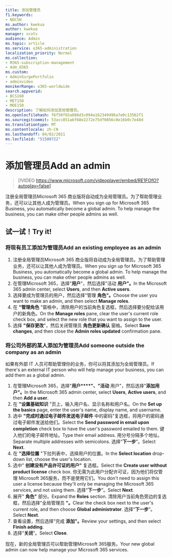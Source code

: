 ```yaml
---
title: 添加管理员
f1.keywords:
- NOCSH
ms.author: kwekua
author: kwekua
manager: scotv
audience: Admin
ms.topic: article
ms.service: o365-administration
localization_priority: Normal
ms.collection:
- M365-subscription-management
- Adm_O365
ms.custom:
- AdminSurgePortfolio
- adminvideo
monikerRange: o365-worldwide
search.appverid:
- BCS160
- MET150
- MOE150
description: 了解如何添加其他管理员。
ms.openlocfilehash: f6f50f65a886d3c094a162349496a7e0c13562f1
ms.sourcegitcommit: 53acc851abf68e2272e75df0856c0e16b0c7e48d
ms.translationtype: MT
ms.contentlocale: zh-CN
ms.lasthandoff: 04/02/2021
ms.locfileid: "51580722"
---
```

# <a name="add-an-admin"></a><span data-ttu-id="e2e0f-103">添加管理员</span><span class="sxs-lookup"><span data-stu-id="e2e0f-103">Add an admin</span></span>

> [!VIDEO https://www.microsoft.com/videoplayer/embed/RE1FOfO?autoplay=false]

<span data-ttu-id="e2e0f-104">注册全局管理员Microsoft 365 商业版将自动成为全局管理员。为了帮助管理业务，还可以让其他人成为管理员。</span><span class="sxs-lookup"><span data-stu-id="e2e0f-104">When you sign up for Microsoft 365 Business, you automatically become a global admin. To help manage the business, you can make other people admins as well.</span></span> 

## <a name="try-it"></a><span data-ttu-id="e2e0f-105">试一试！</span><span class="sxs-lookup"><span data-stu-id="e2e0f-105">Try it!</span></span>

### <a name="add-an-existing-employee-as-an-admin"></a><span data-ttu-id="e2e0f-106">将现有员工添加为管理员</span><span class="sxs-lookup"><span data-stu-id="e2e0f-106">Add an existing employee as an admin</span></span>

1. <span data-ttu-id="e2e0f-107">注册全局管理员Microsoft 365 商业版将自动成为全局管理员。为了帮助管理业务，还可以让其他人成为管理员。</span><span class="sxs-lookup"><span data-stu-id="e2e0f-107">When you sign up for Microsoft 365 Business, you automatically become a global admin. To help manage the business, you can make other people admins as well.</span></span> 
1. <span data-ttu-id="e2e0f-108">在管理Microsoft 365，选择"**用户**"，然后选择"活动 **用户"。**</span><span class="sxs-lookup"><span data-stu-id="e2e0f-108">In the Microsoft 365 admin center, select **Users**, and then **Active users**.</span></span>
1. <span data-ttu-id="e2e0f-109">选择要成为管理员的用户，然后选择"管理 **角色"。**</span><span class="sxs-lookup"><span data-stu-id="e2e0f-109">Choose the user you want to make an admin, and then select **Manage roles**.</span></span>
1. <span data-ttu-id="e2e0f-110">在 **"管理角色** "窗格中，清除用户的当前角色复选框，然后选择要分配给该用户的新角色。</span><span class="sxs-lookup"><span data-stu-id="e2e0f-110">On the **Manage roles** pane, clear the user's current role check box, and select the new role that you want to assign to the user.</span></span>
1. <span data-ttu-id="e2e0f-111">选择 **"保存更改**"，然后关闭管理员 **角色更新确认** 窗格。</span><span class="sxs-lookup"><span data-stu-id="e2e0f-111">Select **Save changes**, and then close the **Admin roles updated** confirmation pane.</span></span>

### <a name="add-someone-outside-the-company-as-an-admin"></a><span data-ttu-id="e2e0f-112">将公司外部的某人添加为管理员</span><span class="sxs-lookup"><span data-stu-id="e2e0f-112">Add someone outside the company as an admin</span></span>

<span data-ttu-id="e2e0f-113">如果有外部 IT 人员可帮助管理你的业务，你可以将其添加为全局管理员。</span><span class="sxs-lookup"><span data-stu-id="e2e0f-113">If there's an external IT person who will help manage your business, you can add them as a global admin.</span></span>

1. <span data-ttu-id="e2e0f-114">在管理Microsoft 365，选择"**用户\*\*\*\*"、"活动** 用户"，然后选择"**添加用户"。**</span><span class="sxs-lookup"><span data-stu-id="e2e0f-114">In the Microsoft 365 admin center, select **Users**, **Active users**, and then **Add a user**.</span></span>
1. <span data-ttu-id="e2e0f-115">在 **"设置基础知识** "页上，输入用户名、显示名称和用户名。</span><span class="sxs-lookup"><span data-stu-id="e2e0f-115">On the **Set up the basics** page, enter the user's name, display name, and username.</span></span>
1. <span data-ttu-id="e2e0f-116">选中 **"完成时通过电子邮件发送电子邮件** 中的密码"复选框，将用户的密码通过电子邮件发送给他们。</span><span class="sxs-lookup"><span data-stu-id="e2e0f-116">Select the **Send password in email upon completion** check box to have the user's password emailed to them.</span></span> <span data-ttu-id="e2e0f-117">键入他们的电子邮件地址。</span><span class="sxs-lookup"><span data-stu-id="e2e0f-117">Type their email address.</span></span> <span data-ttu-id="e2e0f-118">用分号分隔多个地址。</span><span class="sxs-lookup"><span data-stu-id="e2e0f-118">Separate multiple addresses with semicolons.</span></span> <span data-ttu-id="e2e0f-119">选择“**下一步**”。</span><span class="sxs-lookup"><span data-stu-id="e2e0f-119">Select **Next**.</span></span>
1. <span data-ttu-id="e2e0f-120">在 **"选择位置** "下拉列表中，选择用户的位置。</span><span class="sxs-lookup"><span data-stu-id="e2e0f-120">In the **Select location** drop-down list, choose the user's location.</span></span>
1. <span data-ttu-id="e2e0f-121">选中" **创建没有产品许可证的用户"** 复选框。</span><span class="sxs-lookup"><span data-stu-id="e2e0f-121">Select the **Create user without product license** check box.</span></span> <span data-ttu-id="e2e0f-122">你无需为此用户分配许可证，因为他们将仅管理 Microsoft 365服务，而不是使用它们。</span><span class="sxs-lookup"><span data-stu-id="e2e0f-122">You don't need to assign this user a license because they'll only be managing the Microsoft 365 services, and not using them.</span></span> <span data-ttu-id="e2e0f-123">选择“**下一步**”。</span><span class="sxs-lookup"><span data-stu-id="e2e0f-123">Select **Next**.</span></span>
1. <span data-ttu-id="e2e0f-124">展开" **角色"** 部分。</span><span class="sxs-lookup"><span data-stu-id="e2e0f-124">Expand the **Roles** section.</span></span> <span data-ttu-id="e2e0f-125">清除用户当前角色旁边的复选框，然后选择"全局管理员 **"。**</span><span class="sxs-lookup"><span data-stu-id="e2e0f-125">Clear the check box next to the user's current role, and then choose **Global administrator**.</span></span> <span data-ttu-id="e2e0f-126">选择“**下一步**”。</span><span class="sxs-lookup"><span data-stu-id="e2e0f-126">Select **Next**.</span></span>
1. <span data-ttu-id="e2e0f-127">查看设置，然后选择"完成 **添加"。**</span><span class="sxs-lookup"><span data-stu-id="e2e0f-127">Review your settings, and then select **Finish adding**.</span></span>
1. <span data-ttu-id="e2e0f-128">选择“**关闭**”。</span><span class="sxs-lookup"><span data-stu-id="e2e0f-128">Select **Close**.</span></span>

<span data-ttu-id="e2e0f-129">现在，新的全局管理员可以帮助管理Microsoft 365服务。</span><span class="sxs-lookup"><span data-stu-id="e2e0f-129">Your new global admin can now help manage your Microsoft 365 services.</span></span>